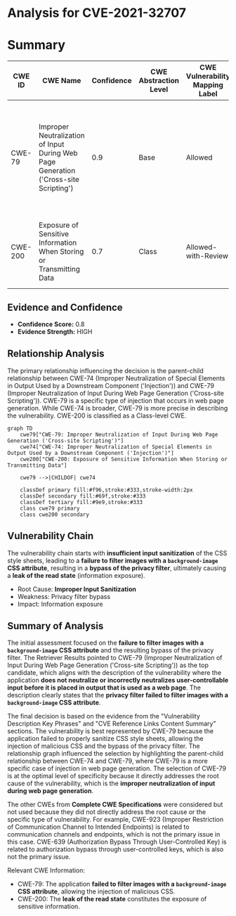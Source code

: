 # Analysis for CVE-2021-32707

# Summary
| CWE ID | CWE Name | Confidence | CWE Abstraction Level | CWE Vulnerability Mapping Label | CWE-Vulnerability Mapping Notes |
|---|---|---|---|---|---|
| CWE-79 | Improper Neutralization of Input During Web Page Generation ('Cross-site Scripting') | 0.9 | Base | Allowed | Primary CWE. The application **failed to filter images with a `background-image` CSS attribute**, resulting in the bypass of a privacy filter. |
| CWE-200 | Exposure of Sensitive Information When Storing or Transmitting Data | 0.7 | Class | Allowed-with-Review | Secondary CWE. The **leak of the read state** is a form of sensitive information exposure. |

## Evidence and Confidence

*   **Confidence Score:** 0.8
*   **Evidence Strength:** HIGH

## Relationship Analysis
The primary relationship influencing the decision is the parent-child relationship between CWE-74 (Improper Neutralization of Special Elements in Output Used by a Downstream Component ('Injection')) and CWE-79 (Improper Neutralization of Input During Web Page Generation ('Cross-site Scripting')). CWE-79 is a specific type of injection that occurs in web page generation. While CWE-74 is broader, CWE-79 is more precise in describing the vulnerability. CWE-200 is classified as a Class-level CWE.

```mermaid
graph TD
    cwe79["CWE-79: Improper Neutralization of Input During Web Page Generation ('Cross-site Scripting')"]
    cwe74["CWE-74: Improper Neutralization of Special Elements in Output Used by a Downstream Component ('Injection')"]
    cwe200["CWE-200: Exposure of Sensitive Information When Storing or Transmitting Data"]
    
    cwe79 -->|CHILDOF| cwe74
    
    classDef primary fill:#f96,stroke:#333,stroke-width:2px
    classDef secondary fill:#69f,stroke:#333
    classDef tertiary fill:#9e9,stroke:#333
    class cwe79 primary
    class cwe200 secondary
```

## Vulnerability Chain
The vulnerability chain starts with **insufficient input sanitization** of the CSS style sheets, leading to a **failure to filter images with a `background-image` CSS attribute**, resulting in a **bypass of the privacy filter**, ultimately causing a **leak of the read state** (information exposure).
  - Root Cause: **Improper Input Sanitization**
  - Weakness: Privacy filter bypass
  - Impact: Information exposure

## Summary of Analysis
The initial assessment focused on the **failure to filter images with a `background-image` CSS attribute** and the resulting bypass of the privacy filter. The Retriever Results pointed to CWE-79 (Improper Neutralization of Input During Web Page Generation ('Cross-site Scripting')) as the top candidate, which aligns with the description of the vulnerability where the application **does not neutralize or incorrectly neutralizes user-controllable input before it is placed in output that is used as a web page**. The description clearly states that the **privacy filter failed to filter images with a `background-image` CSS attribute**.

The final decision is based on the evidence from the "Vulnerability Description Key Phrases" and "CVE Reference Links Content Summary" sections. The vulnerability is best represented by CWE-79 because the application failed to properly sanitize CSS style sheets, allowing the injection of malicious CSS and the bypass of the privacy filter. The relationship graph influenced the selection by highlighting the parent-child relationship between CWE-74 and CWE-79, where CWE-79 is a more specific case of injection in web page generation. The selection of CWE-79 is at the optimal level of specificity because it directly addresses the root cause of the vulnerability, which is the **improper neutralization of input during web page generation**.

The other CWEs from **Complete CWE Specifications** were considered but not used because they did not directly address the root cause or the specific type of vulnerability. For example, CWE-923 (Improper Restriction of Communication Channel to Intended Endpoints) is related to communication channels and endpoints, which is not the primary issue in this case. CWE-639 (Authorization Bypass Through User-Controlled Key) is related to authorization bypass through user-controlled keys, which is also not the primary issue.

Relevant CWE Information:
- CWE-79: The application **failed to filter images with a `background-image` CSS attribute**, allowing the injection of malicious CSS.
- CWE-200: The **leak of the read state** constitutes the exposure of sensitive information.